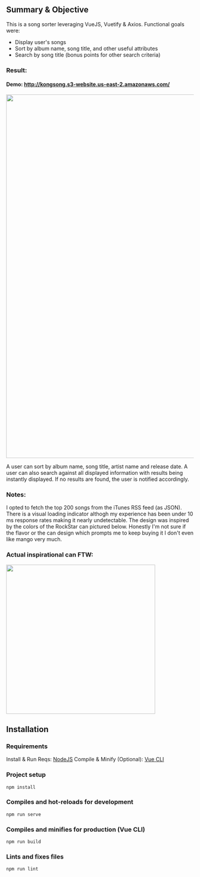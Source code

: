 ## Summary & Objective

This is a song sorter leveraging VueJS, Vuetify & Axios. Functional goals were:

- Display user's songs
- Sort by album name, song title, and other useful attributes
- Search by song title (bonus points for other search criteria)

### Result:

#### Demo: <a href="http://kongsong.s3-website.us-east-2.amazonaws.com/" target="_blank">http://kongsong.s3-website.us-east-2.amazonaws.com/</a>

<img src="https://i.imgur.com/QNR3JL5.png" width="975"/>

A user can sort by album name, song title, artist name and release date. A user can also search against all displayed information with results being instantly displayed. If no results are found, the user is notified accordingly.

### Notes:
I opted to fetch the top 200 songs from the iTunes RSS feed (as JSON). There is a visual loading indicator althogh my experience has been under 10 ms response rates making it nearly undetectable. The design was inspired by the colors of the RockStar can pictured below. Honestly I'm not sure if the flavor or the can design which prompts me to keep buying it I don't even like mango very much.

### Actual inspirational can FTW:<br>
<img src="https://i.imgur.com/ifeWRsN.png" width="400"/>

## Installation

### Requirements

Install & Run Reqs: [NodeJS](https://nodejs.org/en/)
Compile & Minify (Optional): [Vue CLI](https://cli.vuejs.org/)

### Project setup

```
npm install
```

### Compiles and hot-reloads for development

```
npm run serve
```

### Compiles and minifies for production (Vue CLI)

```
npm run build
```

### Lints and fixes files

```
npm run lint
```
